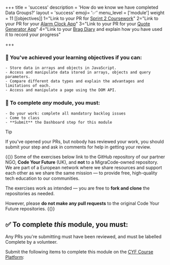 +++
title = 'success'
description = 'How do we know we have completed Data Groups?'
layout = 'success'
emoji= '✅'
menu_level = ['module']
weight = 11
[[objectives]]
1="Link to your PR for [Sprint 2 Coursework](https://github.com/CodeYourFuture/Module-Data-Groups/issues/14)"
2="Link to your PR for your [Alarm Clock App](https://github.com/CodeYourFuture/Module-Data-Groups/issues/26)"
3="Link to your PR for your [Quote Generator App](https://github.com/CodeYourFuture/Module-Data-Groups/issues/20)"
4="Link to your [Brag Diary](https://github.com/CodeYourFuture/Module-Data-Groups/issues/10) and explain how you have used it to record your progress"

+++

### 🎯 You've achieved your learning objectives if you can:

```objectives
- Store data in arrays and objects in JavaScript.
- Access and manipulate data stored in arrays, objects and query parameters.
- Compare different data types and explain the advantages and limitations of each.
- Access and manipulate a page using the DOM API.
```

### 💯 To complete _any_ module, you must:

```objectives
- Do your work: complete all mandatory backlog issues
- Come to class
- **Submit** the Dashboard step for this module
```

> [!TIP]
> If you've opened your PRs, but nobody has reviewed your work, you should submit your step and ask in comments for help in getting your review.

{{<note title="📌 Disclaimer">}}
Some of the exercises below link to the GitHub repository of our partner NGO, **Code Your Future** (UK), and **not** to a MigraCode-owned repository. We are part of a European network where we share resources and support each other as we share the same mission — to provide free, high-quality tech education to our communities.

The exercises work as intended — you are free to **fork and clone** the repositories as needed.

However, please **do not make any pull requests** to the original Code Your Future repositories.
{{</note>}}

## ✅ To complete _this_ module, you must:

Any PRs you're submitting must have been reviewed, and must be labelled Complete by a volunteer.

Submit the following items to complete this module on the [CYF Course Platform](https://application-process.codeyourfuture.io/):
